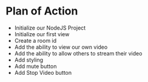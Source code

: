 # Plan of Action

- Initialize our NodeJS Project
- Initialize our first view
- Create a room id
- Add the ability to view our own video 
- Add the ability to allow others to stream their video
- Add styling
- Add mute button
- Add Stop Video button